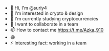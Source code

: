 - 👋 Hi, I'm @suriy4
- 👀 I'm interested in crypto & design
- 🌱 I'm currently studying cryptocurrencies
- 💞️ I want to collaborate in a team
- 📫 How to contact me https://t.me/Azka_910
- 😄
- ⚡ Interesting fact: working in a team

<!---
suriy4/suriy4 is a ✨ special ✨ repository because its `README.md` (this file) appears on your GitHub profile.
You can click the Preview link to take a look at your changes.
--->

